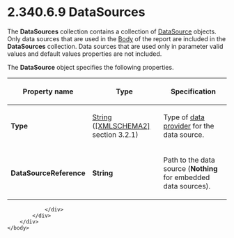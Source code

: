 <html dir="LTR" xmlns:mshelp="http://msdn.microsoft.com/mshelp" xmlns:ddue="http://ddue.schemas.microsoft.com/authoring/2003/5" xmlns:xlink="http://www.w3.org/1999/xlink" xmlns:tool="http://www.microsoft.com/tooltip">
    <head>
        <meta http-equiv="Content-Type" content="text/html; CHARSET=utf-8"></meta>
        <meta name="save" content="history"></meta>
        <title>2.340.6.9 DataSources</title>
        <xml>
            <mshelp:toctitle title="2.340.6.9 DataSources"></mshelp:toctitle>
            <mshelp:rltitle title="[MS-RDL]: DataSources"></mshelp:rltitle>
            <mshelp:keyword index="A" term="77c08d5f-043d-4ab0-93fc-151964bf42a5"></mshelp:keyword>
            <mshelp:attr name="DCSext.ContentType" value="open specification"></mshelp:attr>
            <mshelp:attr name="AssetID" value="77c08d5f-043d-4ab0-93fc-151964bf42a5"></mshelp:attr>
            <mshelp:attr name="TopicType" value="kbRef"></mshelp:attr>
            <mshelp:attr name="DCSext.Title" value="[MS-RDL]: DataSources" />
        </xml>
    </head>
    <body>
        <div id="header">
            <h1 class="heading">2.340.6.9 DataSources</h1>
        </div>
        <div id="mainSection">
            <div id="mainBody">
                <div id="allHistory" class="saveHistory"></div>
                <div id="sectionSection0" class="section" name="collapseableSection">
                    

<p>The <b>DataSources</b> collection contains a collection of <a href="0f098196-d1a1-4668-ac38-70331cc05041.md">DataSource</a> objects. Only
data sources that are used in the <a href="6bf4e125-fdfd-4d04-88aa-c4395ba8a252.md">Body</a> of the report are
included in the <b>DataSources</b> collection. Data sources that are used only
in parameter valid values and default values properties are not included.</p>

<p>The <b>DataSource</b> object specifies the following
properties.</p>

<table>
 <thead>
  <tr>
   <th>
   <p>Property name</p>
   </th>
   <th>
   <p>Type</p>
   </th>
   <th>
   <p>Specification</p>
   </th>
  </tr>
 </thead>
 <tr>
  <td>
  <p><b>Type</b></p>
  </td>
  <td>
  <p><a href="1ed81ef3-a683-45e3-aaad-bd2bbe71bc3d.md">String</a>
  (<a href="https://go.microsoft.com/fwlink/?LinkId=90610">[XMLSCHEMA2]</a>
  section 3.2.1)</p>
  </td>
  <td>
  <p>Type of <a href="b2482b3f-74ab-4ca8-a9e5-c07955011743.md#gt_33fa4cdc-ae58-4a6c-8111-31377e1d292e">data provider</a> for the
  data source.</p>
  </td>
 </tr>
 <tr>
  <td>
  <p><b>DataSourceReference</b></p>
  </td>
  <td>
  <p><b>String</b></p>
  </td>
  <td>
  <p>Path to the data source (<b>Nothing</b> for embedded
  data sources).</p>
  </td>
 </tr>
</table>

<p> </p>


                </div>
            </div>
        </div>
    </body>
</html>